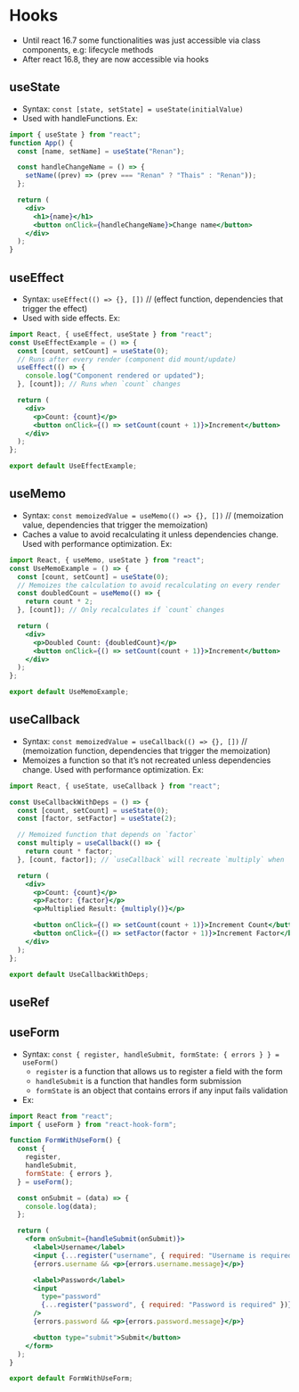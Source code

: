 # Hooks

- Until react 16.7 some functionalities was just accessible via class components, e.g: lifecycle methods
- After react 16.8, they are now accessible via hooks

## useState

- Syntax: `const [state, setState] = useState(initialValue)`
- Used with handleFunctions. Ex:

```jsx
import { useState } from "react";
function App() {
  const [name, setName] = useState("Renan");

  const handleChangeName = () => {
    setName((prev) => (prev === "Renan" ? "Thais" : "Renan"));
  };

  return (
    <div>
      <h1>{name}</h1>
      <button onClick={handleChangeName}>Change name</button>
    </div>
  );
}
```

## useEffect

- Syntax: `useEffect(() => {}, [])` // (effect function, dependencies that trigger the effect)
- Used with side effects. Ex:

```jsx
import React, { useEffect, useState } from "react";
const UseEffectExample = () => {
  const [count, setCount] = useState(0);
  // Runs after every render (component did mount/update)
  useEffect(() => {
    console.log("Component rendered or updated");
  }, [count]); // Runs when `count` changes

  return (
    <div>
      <p>Count: {count}</p>
      <button onClick={() => setCount(count + 1)}>Increment</button>
    </div>
  );
};

export default UseEffectExample;
```

## useMemo

- Syntax: `const memoizedValue = useMemo(() => {}, [])` // (memoization value, dependencies that trigger the memoization)
- Caches a value to avoid recalculating it unless dependencies change. Used with performance optimization. Ex:

```jsx
import React, { useMemo, useState } from "react";
const UseMemoExample = () => {
  const [count, setCount] = useState(0);
  // Memoizes the calculation to avoid recalculating on every render
  const doubledCount = useMemo(() => {
    return count * 2;
  }, [count]); // Only recalculates if `count` changes

  return (
    <div>
      <p>Doubled Count: {doubledCount}</p>
      <button onClick={() => setCount(count + 1)}>Increment</button>
    </div>
  );
};

export default UseMemoExample;
```

## useCallback

- Syntax: `const memoizedValue = useCallback(() => {}, [])` // (memoization function, dependencies that trigger the memoization)
- Memoizes a function so that it’s not recreated unless dependencies change. Used with performance optimization. Ex:

```jsx
import React, { useState, useCallback } from "react";

const UseCallbackWithDeps = () => {
  const [count, setCount] = useState(0);
  const [factor, setFactor] = useState(2);

  // Memoized function that depends on `factor`
  const multiply = useCallback(() => {
    return count * factor;
  }, [count, factor]); // `useCallback` will recreate `multiply` when `count` or `factor` changes

  return (
    <div>
      <p>Count: {count}</p>
      <p>Factor: {factor}</p>
      <p>Multiplied Result: {multiply()}</p>

      <button onClick={() => setCount(count + 1)}>Increment Count</button>
      <button onClick={() => setFactor(factor + 1)}>Increment Factor</button>
    </div>
  );
};

export default UseCallbackWithDeps;
```

## useRef

## useForm

- Syntax: `const { register, handleSubmit, formState: { errors } } = useForm()`
  - `register` is a function that allows us to register a field with the form
  - `handleSubmit` is a function that handles form submission
  - `formState` is an object that contains errors if any input fails validation
- Ex:

```jsx
import React from "react";
import { useForm } from "react-hook-form";

function FormWithUseForm() {
  const {
    register,
    handleSubmit,
    formState: { errors },
  } = useForm();

  const onSubmit = (data) => {
    console.log(data);
  };

  return (
    <form onSubmit={handleSubmit(onSubmit)}>
      <label>Username</label>
      <input {...register("username", { required: "Username is required" })} />
      {errors.username && <p>{errors.username.message}</p>}

      <label>Password</label>
      <input
        type="password"
        {...register("password", { required: "Password is required" })}
      />
      {errors.password && <p>{errors.password.message}</p>}

      <button type="submit">Submit</button>
    </form>
  );
}

export default FormWithUseForm;
```
